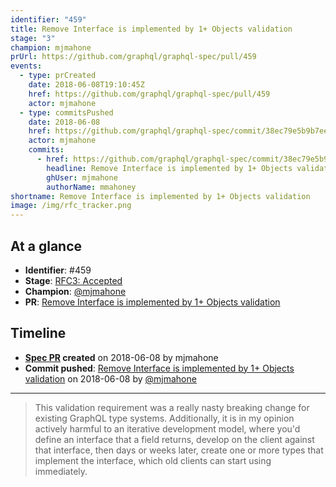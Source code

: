 ```yaml
---
identifier: "459"
title: Remove Interface is implemented by 1+ Objects validation
stage: "3"
champion: mjmahone
prUrl: https://github.com/graphql/graphql-spec/pull/459
events:
  - type: prCreated
    date: 2018-06-08T19:10:45Z
    href: https://github.com/graphql/graphql-spec/pull/459
    actor: mjmahone
  - type: commitsPushed
    date: 2018-06-08
    href: https://github.com/graphql/graphql-spec/commit/38ec79e5b9b7eeaf0bdefd536f6e0378d6998ca4
    actor: mjmahone
    commits:
      - href: https://github.com/graphql/graphql-spec/commit/38ec79e5b9b7eeaf0bdefd536f6e0378d6998ca4
        headline: Remove Interface is implemented by 1+ Objects validation
        ghUser: mjmahone
        authorName: mmahoney
shortname: Remove Interface is implemented by 1+ Objects validation
image: /img/rfc_tracker.png
---
```


## At a glance

- **Identifier**: #459
- **Stage**: [RFC3: Accepted](https://github.com/graphql/graphql-spec/blob/main/CONTRIBUTING.md#stage-3-accepted)
- **Champion**: [@mjmahone](https://github.com/mjmahone)
- **PR**: [Remove Interface is implemented by 1+ Objects validation](https://github.com/graphql/graphql-spec/pull/459)

<!-- BEGIN_CUSTOM_TEXT -->



<!-- END_CUSTOM_TEXT -->

## Timeline

- **[Spec PR](https://github.com/graphql/graphql-spec/pull/459) created** on 2018-06-08 by mjmahone
- **Commit pushed**: [Remove Interface is implemented by 1+ Objects validation](https://github.com/graphql/graphql-spec/commit/38ec79e5b9b7eeaf0bdefd536f6e0378d6998ca4) on 2018-06-08 by [@mjmahone](https://github.com/mjmahone)

<!-- VERBATIM -->

---

> This validation requirement was a really nasty breaking change for existing GraphQL type systems. Additionally, it is in my opinion actively harmful to an iterative development model, where you'd define an interface that a field returns, develop on the client against that interface, then days or weeks later, create one or more types that implement the interface, which old clients can start using immediately.
